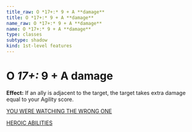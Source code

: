 ```yaml
---
title_raw: O *17+:* 9 + A **damage**
title: O *17+:* 9 + A **damage**
name_raw: O *17+:* 9 + A **damage**
name: O *17+:* 9 + A **damage**
type: classes
subtype: shadow
kind: 1st-level features
---
```


# O *17+:* 9 + A **damage**

**Effect:** If an ally is adjacent to the target, the target takes extra damage equal to your Agility score.

[YOU WERE WATCHING THE WRONG ONE](./You%20Were%20Watching%20The%20Wrong%20One.md)

[HEROIC ABILITIES](./Heroic%20Abilities/Heroic%20Abilities.md)
